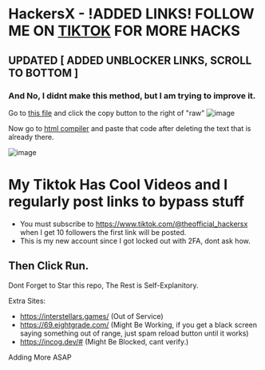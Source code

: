# HackersX - !ADDED LINKS! FOLLOW ME ON [TIKTOK](https://www.tiktok.com/@theofficial_hackersx) FOR MORE HACKS
## UPDATED [ ADDED UNBLOCKER LINKS, SCROLL TO BOTTOM ]
### And No, I didnt make this method, but I am trying to improve it.

Go to [this file](/SecurlyKiller) and click the copy button to the right of "raw" ![image](https://github.com/HXCHS/HackersX-Unblocked-Websites/assets/113638066/18e289c4-da5f-47b3-a8ac-195996f7d3d1)

Now go to [html compiler](https://onecompiler.com/html) and paste that code after deleting the text that is already there.

![image](https://github.com/HXCHS/HackersX-Unblocked-Websites/assets/113638066/6406840d-5334-4d18-a5db-debdd18334b0)

# My Tiktok Has Cool Videos and I regularly post links to bypass stuff
- You must subscribe to https://www.tiktok.com/@theofficial_hackersx when I get 10 followers the first link will be posted.
- This is my new account since I got locked out with 2FA, dont ask how.

## Then Click Run.
Dont Forget to Star this repo,
The Rest is Self-Explanitory.

Extra Sites:
- https://interstellars.games/ (Out of Service)
- https://69.eightgrade.com/ (Might Be Working, if you get a black screen saying something out of range, just spam reload button until it works)
- https://incog.dev/# (Might Be Blocked, cant verify.)

Adding More ASAP

